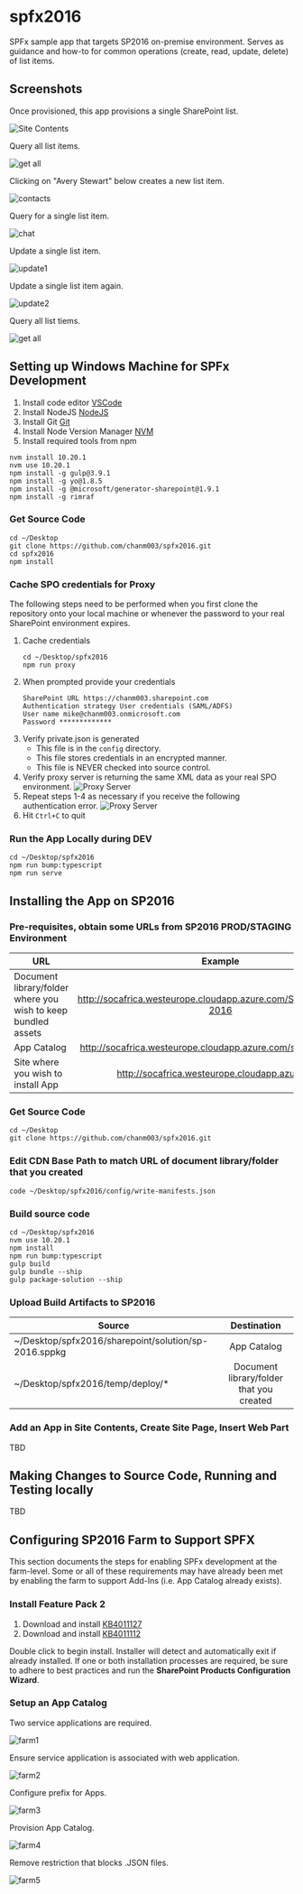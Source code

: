 # spfx2016

SPFx sample app that targets SP2016 on-premise environment. Serves as guidance and how-to for common operations (create, read, update, delete) of list items.

## Screenshots

Once provisioned, this app provisions a single SharePoint list.

![Site Contents](/screenshots/walkthrough1.jpg 'Site Contents')

Query all list items.

![get all](/screenshots/walkthrough2.jpg 'get all')

Clicking on "Avery Stewart" below creates a new list item.

![contacts](/screenshots/walkthrough3.jpg 'contacts')

Query for a single list item.

![chat](/screenshots/walkthrough4.jpg 'chat')

Update a single list item.

![update1](/screenshots/walkthrough5.jpg 'update1')

Update a single list item again.

![update2](/screenshots/walkthrough6.jpg 'update2')

Query all list tiems.

![get all](/screenshots/walkthrough7.jpg 'get all')

## Setting up Windows Machine for SPFx Development

1. Install code editor [VSCode](https://code.visualstudio.com/)
2. Install NodeJS [NodeJS](https://www.nodejs.org)
3. Install Git [Git](https://git-scm.com/downloads)
4. Install Node Version Manager [NVM](https://github.com/coreybutler/nvm-windows)
5. Install required tools from npm

```
nvm install 10.20.1
nvm use 10.20.1
npm install -g gulp@3.9.1
npm install -g yo@1.8.5
npm install -g @microsoft/generator-sharepoint@1.9.1
npm install -g rimraf
```

### Get Source Code

```
cd ~/Desktop
git clone https://github.com/chanm003/spfx2016.git
cd spfx2016
npm install
```

### Cache SPO credentials for Proxy

The following steps need to be performed when you first clone the repository onto your local machine or whenever the password to your real SharePoint environment expires.

1. Cache credentials
   ```
   cd ~/Desktop/spfx2016
   npm run proxy
   ```
2. When prompted provide your credentials
   ```
   SharePoint URL https://chanm003.sharepoint.com
   Authentication strategy User credentials (SAML/ADFS)
   User name mike@chanm003.onmicrosoft.com
   Password *************
   ```
3. Verify private.json is generated
   - This file is in the `config` directory.
   - This file stores credentials in an encrypted manner.
   - This file is NEVER checked into source control.
4. Verify proxy server is returning the same XML data as your real SPO environment.
   ![Proxy Server](./screenshots/proxyserver-success.png)
5. Repeat steps 1-4 as necessary if you receive the following authentication error.
   ![Proxy Server](./screenshots/proxyserver-error-cropped.png)
6. Hit `Ctrl+C` to quit

### Run the App Locally during DEV

```
cd ~/Desktop/spfx2016
npm run bump:typescript
npm run serve
```

## Installing the App on SP2016

### Pre-requisites, obtain some URLs from SP2016 PROD/STAGING Environment

| URL                                                           |                              Example                               |
| ------------------------------------------------------------- | :----------------------------------------------------------------: |
| Document library/folder where you wish to keep bundled assets | http://socafrica.westeurope.cloudapp.azure.com/SPFxBundles/sp-2016 |
| App Catalog                                                   |  http://socafrica.westeurope.cloudapp.azure.com/sites/appcatalog   |
| Site where you wish to install App                            |           http://socafrica.westeurope.cloudapp.azure.com           |

### Get Source Code

```
cd ~/Desktop
git clone https://github.com/chanm003/spfx2016.git
```

### Edit CDN Base Path to match URL of document library/folder that you created

```
code ~/Desktop/spfx2016/config/write-manifests.json
```

### Build source code

```
cd ~/Desktop/spfx2016
nvm use 10.20.1
npm install
npm run bump:typescript
gulp build
gulp bundle --ship
gulp package-solution --ship
```

### Upload Build Artifacts to SP2016

| Source                                               |               Destination                |
| ---------------------------------------------------- | :--------------------------------------: |
| ~/Desktop/spfx2016/sharepoint/solution/sp-2016.sppkg |               App Catalog                |
| ~/Desktop/spfx2016/temp/deploy/\*                    | Document library/folder that you created |

### Add an App in Site Contents, Create Site Page, Insert Web Part

TBD

## Making Changes to Source Code, Running and Testing locally

TBD

## Configuring SP2016 Farm to Support SPFX

This section documents the steps for enabling SPFx development at the farm-level. Some or all of these requirements may have already been met by enabling the farm to support Add-Ins (i.e. App Catalog already exists).

### Install Feature Pack 2

1. Download and install [KB4011127](https://support.microsoft.com/en-us/help/4011127/description-of-the-security-update-for-sharepoint-server-2016-septembe)
2. Download and install [KB4011112](https://support.microsoft.com/en-us/help/4011112/september-12-2017-update-for-sharepoint-server-2016-kb4011112)

Double click to begin install. Installer will detect and automatically exit if already installed. If one or both installation processes are required, be sure to adhere to best practices and run the **SharePoint Products Configuration Wizard**.

### Setup an App Catalog

Two service applications are required.

![farm1](/screenshots/farm1.jpg 'farm1')

Ensure service application is associated with web application.

![farm2](/screenshots/farm2.jpg 'farm2')

Configure prefix for Apps.

![farm3](/screenshots/farm3.jpg 'farm3')

Provision App Catalog.

![farm4](/screenshots/farm4.jpg 'farm4')

Remove restriction that blocks .JSON files.

![farm5](/screenshots/farm5.jpg 'farm5')
